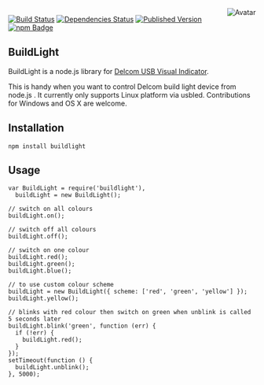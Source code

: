 <img align="right" src="https://raw.github.com/cliffano/buildlight/master/avatar.jpg" alt="Avatar"/>

[![Build Status](https://secure.travis-ci.org/cliffano/buildlight.png?branch=master)](http://travis-ci.org/cliffano/buildlight)
[![Dependencies Status](https://david-dm.org/cliffano/buildlight.png)](http://david-dm.org/cliffano/buildlight)
[![Published Version](https://badge.fury.io/js/buildlight.png)](http://badge.fury.io/js/buildlight)
<br/>
[![npm Badge](https://nodei.co/npm/buildlight.png)](http://npmjs.org/package/buildlight)

BuildLight
----------

BuildLight is a node.js library for [Delcom USB Visual Indicator](http://www.delcomproducts.com/products_usblmp.asp).

This is handy when you want to control Delcom build light device from node.js . It currently only supports Linux platform via usbled. Contributions for Windows and OS X are welcome.

Installation
------------

    npm install buildlight 

Usage
-----

    var BuildLight = require('buildlight'),
      buildLight = new BuildLight();

    // switch on all colours
    buildLight.on();

    // switch off all colours
    buildLight.off();

    // switch on one colour
    buildLight.red();
    buildLight.green();
    buildLight.blue();

    // to use custom colour scheme
    buildLight = new BuildLight({ scheme: ['red', 'green', 'yellow'] });
    buildLight.yellow();

    // blinks with red colour then switch on green when unblink is called 5 seconds later
    buildLight.blink('green', function (err) {
      if (!err) {
        buildLight.red();
      }
    });
    setTimeout(function () {
      buildLight.unblink();
    }, 5000);
